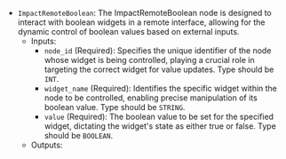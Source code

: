 - `ImpactRemoteBoolean`: The ImpactRemoteBoolean node is designed to interact with boolean widgets in a remote interface, allowing for the dynamic control of boolean values based on external inputs.
    - Inputs:
        - `node_id` (Required): Specifies the unique identifier of the node whose widget is being controlled, playing a crucial role in targeting the correct widget for value updates. Type should be `INT`.
        - `widget_name` (Required): Identifies the specific widget within the node to be controlled, enabling precise manipulation of its boolean value. Type should be `STRING`.
        - `value` (Required): The boolean value to be set for the specified widget, dictating the widget's state as either true or false. Type should be `BOOLEAN`.
    - Outputs:
